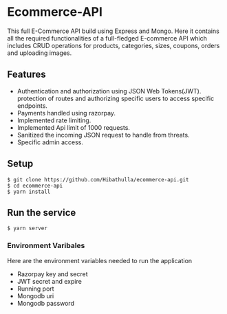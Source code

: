 # Ecommerce-API
This full E-Commerce API build using Express and Mongo. Here it contains all the required functionalities of a full-fledged E-commerce API which includes CRUD operations for products, categories, sizes, coupons, orders and uploading images.

## Features
- Authentication and authorization using JSON Web Tokens(JWT). protection of routes and authorizing specific users to access specific endpoints.
- Payments handled using razorpay.
- Implemented rate limiting.
- Implemented Api limit of 1000 requests.
- Sanitized the incoming JSON request to handle from threats.
- Specific admin access.

## Setup
```
$ git clone https://github.com/Hibathulla/ecommerce-api.git
$ cd ecommerce-api
$ yarn install
```
## Run the service
```
$ yarn server
```
### Environment Varibales
Here are the environment variables needed to run the application
- Razorpay key and secret
- JWT secret and expire
- Running port
- Mongodb uri
- Mongodb password
